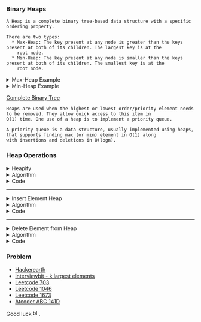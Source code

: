 ###  Binary Heaps
```
A Heap is a complete binary tree-based data structure with a specific ordering property.

There are two types: 
  * Max-Heap: The key present at any node is greater than the keys present at both of its children. The largest key is at the
    root node.
  * Min-Heap: The key present at any node is smaller than the keys present at both of its children. The smallest key is at the
    root node.
```
<details> <summary> Max-Heap Example </summary>
 <img src="https://user-images.githubusercontent.com/59710234/157077980-1e4f4440-e4eb-4641-b493-502c36fa8cd8.png" alt="image" border="0">
</details>

<details> <summary> Min-Heap Example </summary>
 <a href="https://ibb.co/xfYv6Tk"><img src="https://user-images.githubusercontent.com/59710234/157078004-d99e0626-2d36-4b8e-925a-9df365504291.png" alt="image" border="0"></a>
</details>

[Complete Binary Tree](https://github.com/PaponAhasan/Data-Structures-and-Algorithms/blob/main/Data_Structure/Tree/Binary%20Trees.md#types-of-binary-tree)
```
Heaps are used when the highest or lowest order/priority element needs to be removed. They allow quick access to this item in
O(1) time. One use of a heap is to implement a priority queue.

A priority queue is a data structure, usually implemented using heaps, that supports finding max (or min) element in O(1) along 
with insertions and deletions in O(logn).
```
### Heap Operations
<details> <summary> Heapify </summary>
 
 <br/>
 
 ```
  Heapify is the process of creating a heap data structure from a binary tree. It is used to create a Min-Heap or a Max-Heap.
 ```
 <details> <summary> 1. Let the input array be </summary>
  <img src="https://user-images.githubusercontent.com/59710234/157094802-7e8d3c8e-dd8a-4c20-bbbd-9bd2e72414c4.png" alt="image" border="0">
 </details>
 <details> <summary> 2. Create a complete binary tree from the array
 </summary>
  <img src="https://user-images.githubusercontent.com/59710234/157095063-13caf008-9538-426e-a287-ced530896fb1.png" alt="image" border="0">
 </details>
 <details> <summary> 3. Start from the first index of non-leaf node whose index is given by n/2 - 1 </summary>
  <img src="https://user-images.githubusercontent.com/59710234/157095249-ee345163-6976-40d9-a4f9-62eb95e7bfa5.png" alt="image" border="0">
 </details>
 
 ```
 4. Set current element i as largest.
 ```
 ```
 5. The index of left child is given by 2i + 1 and the right child is given by 2i + 2.
    If leftChild is greater than currentElement (i.e. element at ith index), set leftChildIndex as largest.
    If rightChild is greater than element in largest, set rightChildIndex as largest.
 ```
 
 <details> <summary> 6. Swap largest with currentElement </summary>
  <img src="https://user-images.githubusercontent.com/59710234/157102042-2c7cc49e-bb5d-4833-8ed0-ca19e8b654b6.png" alt="image" border="0">
 </details>
 
 ```
 7. Repeat steps 3-7 until the subtrees are also heapified.
 ```
 
</details>

<details> <summary> Algorithm </summary>
  
   <br/>
  
  ```c++
  Heapify(array, size, i)
    set i as largest
    leftChild = 2i + 1
    rightChild = 2i + 2

    if leftChild > array[largest]
      set leftChildIndex as largest
    if rightChild > array[largest]
      set rightChildIndex as largest

    swap array[i] and array[largest]
  ```
 
  ```c++
  MaxHeap(array, size)
    loop from the first index of non-leaf node down to zero
      call heapify
  ```
 
  ```
  For Min-Heap, both leftChild and rightChild must be larger than the parent for all nodes.
  ```
 
</details>

<details> <summary> Code </summary>

 <br/>
 
 ```c++
 void heapify(vector<int> &hT, int i)
 {
   int size = hT.size();
   int largest = i;
   int l = 2 * i + 1;
   int r = 2 * i + 2;
   if (l < size && hT[l] > hT[largest])
     largest = l;
   if (r < size && hT[r] > hT[largest])
     largest = r;

   if (largest != i)
   {
     swap(&hT[i], &hT[largest]);
     heapify(hT, largest);
   }
 }
 
 void MaxHeap(vector<int> &hT, size)
 {
    for (int i = size / 2 - 1; i >= 0; i--)
    {
      heapify(hT, i);
    }
 }
 ```
 
</details>
 
---
 
 <details> <summary> Insert Element Heap </summary>
  
  <br/>
  
  <details> <summary> 1. Insert at the end </summary>
      <img src="https://user-images.githubusercontent.com/59710234/157139935-5c157940-cca9-4280-a87b-cb7a08bea85b.png" alt="image" border="0">
  </details>
  <details> <summary> 2. Heapify the tree </summary>
      <img src="https://user-images.githubusercontent.com/59710234/157140002-35c808c8-6075-43a2-bd42-43f5eaa44bd5.png" alt="image" border="0">
  </details>
 
 </details>
 
<details> <summary> Algorithm </summary>
  
  <br/>
   
   ```c++
   If there is no node, 
      create a newNode.
   else (a node is already present)
      insert the newNode at the end (last node from left to right.)

   heapify the array
   ```
  
   ```
   For Min Heap, the above algorithm is modified so that parentNode is always smaller than newNode.
   ```
   
</details>

<details> <summary> Code </summary>
   
   <br/>
   
   ```c++
    void heapify(vector<int> &hT, int i)
    {
      int size = hT.size();
      int largest = i;
      int l = 2 * i + 1;
      int r = 2 * i + 2;
      if (l < size && hT[l] > hT[largest])
        largest = l;
      if (r < size && hT[r] > hT[largest])
        largest = r;

      if (largest != i)
      {
        swap(&hT[i], &hT[largest]);
        heapify(hT, largest);
      }
    }
   
    void insert(vector<int> &hT, int newNum)
    {
      int size = hT.size();
      if (size == 0)
      {
        hT.push_back(newNum);
      }
      else
      {
        hT.push_back(newNum);
        for (int i = size / 2 - 1; i >= 0; i--)
        {
          heapify(hT, i);
        }
      }
    }
   ```
   
</details>
   
---

<details> <summary>  Delete Element from Heap </summary>
   
   <br/>
   
   <details> <summary>  1. Select the element to be deleted. </summary>
    <img src="https://user-images.githubusercontent.com/59710234/157141821-52b4a8b2-784c-4c12-91d2-de15d03adf12.png" alt="image" border="0">
   </details> 
   <details> <summary>  2. Swap it with the last element. </summary>
    <img src="https://user-images.githubusercontent.com/59710234/157141595-ac6d6d35-678c-4d48-8193-0e43a06f3281.png" alt="image" border="0">
   </details>
   <details> <summary>  3. Remove the last element. </summary>
    <img src="https://user-images.githubusercontent.com/59710234/157141647-ad1cbae8-6e15-4a2f-be85-5fd745882dc5.png" alt="image" border="0">
   </details> 
   <details> <summary>  4. Heapify the tree. </summary>
    <img src="https://user-images.githubusercontent.com/59710234/157141712-86e7a716-671b-44e8-b839-6b4a4dfa8aaa.png" alt="image" border="0">
   </details> 
  
</details>

<details> <summary>  Algorithm </summary> 
 
  <br/>
 
 ```c++
  If nodeToBeDeleted is the leafNode
     remove the node
  Else swap nodeToBeDeleted with the lastLeafNode
     remove noteToBeDeleted
 
  heapify the array
 ```
 
</details>

<details> <summary>  Code </summary> 
 
  <br/>
 
 ```c++
 void heapify(vector<int> &hT, int i)
{
  int size = hT.size();
  int largest = i;
  int l = 2 * i + 1;
  int r = 2 * i + 2;
  if (l < size && hT[l] > hT[largest])
    largest = l;
  if (r < size && hT[r] > hT[largest])
    largest = r;

  if (largest != i)
  {
    swap(&hT[i], &hT[largest]);
    heapify(hT, largest);
  }
}
 
void deleteNode(vector<int> &hT, int num)
{
  int size = hT.size();
  int i;
  for (i = 0; i < size; i++)
  {
    if (num == hT[i])
      break;
  }
  swap(&hT[i], &hT[size - 1]);

  hT.pop_back();
  for (int i = size / 2 - 1; i >= 0; i--)
  {
    heapify(hT, i);
  }
}
 ```
 
</details> 
 
### Problem

* [Hackerearth](https://www.hackerearth.com/practice/data-structures/trees/heapspriority-queues/practice-problems/)
* [Interviewbit - k largest elements](https://www.interviewbit.com/problems/k-largest-elements/)
* [Leetcode 703](https://leetcode.com/problems/kth-largest-element-in-a-stream/)
* [Leetcode 1046](https://leetcode.com/problems/last-stone-weight/)
* [Leetcode 1673](https://leetcode.com/problems/find-the-most-competitive-subsequence/)
* [Atcoder ABC 141D](https://atcoder.jp/contests/abc141/tasks/abc141_d)

Good luck <a href="https://emoji.gg/emoji/8771_blobheart"><img src="https://emoji.gg/assets/emoji/8771_blobheart.png" width="16px" height="16px" alt="blobheart"></a>.
